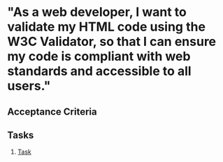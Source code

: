 # "As a web developer, I want to validate my HTML code using the W3C Validator, so that I can ensure my code is compliant with web standards and accessible to all users."

## Acceptance Criteria

## Tasks
1. [Task](tasks/task_template.md)